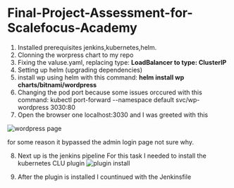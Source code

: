 # Final-Project-Assessment-for-Scalefocus-Academy
1. Installed prerequisites jenkins,kubernetes,helm.
2. Clonning the worpress chart to my repo
3. Fixing the valuse.yaml, replacing type: **LoadBalancer to type: ClusterIP**
4. Setting up helm (upgrading dependencies)
5. install wp using helm with this command: 
 **helm install wp charts/bitnami/wordpress**
6. Changing the pod port because some issues orccured with this command:
kubectl port-forward --namespace default svc/wp-wordpress 3030:80
7. Open the browser one localhost:3030 and I was greeted with this 

![wordpress page](https://github.com/DekoTheKing/Final-Project-Assessment-for-Scalefocus-Academy/assets/101192308/944456cf-101f-44e5-91d1-3569e05fab9c)

for some reason it bypassed the admin login page not sure why.

8. Next up is the jenkins pipeline 
For this task I needed to install the kubernetes CLU plugin
![plugin install](https://github.com/DekoTheKing/Final-Project-Assessment-for-Scalefocus-Academy/assets/101192308/b89969a5-6c0c-48a8-890f-77f8f717a403)

9. After the plugin is installed I countinued with the Jenkinsfile
